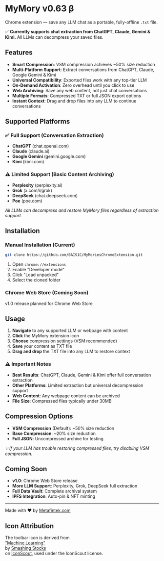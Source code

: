 # MyMory v0.63 β  

Chrome extension — save any LLM chat as a portable, fully-offline `.txt` file.  

✅ **Currently supports chat extraction from ChatGPT, Claude, Gemini & Kimi.** All LLMs can decompress your saved files.

## Features

- **Smart Compression**: VSM compression achieves ~50% size reduction
- **Multi-Platform Support**: Extract conversations from ChatGPT, Claude, Google Gemini & Kimi
- **Universal Compatibility**: Exported files work with any top-tier LLM
- **On-Demand Activation**: Zero overhead until you click to use
- **Web Archiving**: Save any web content, not just chat conversations
- **Multiple Formats**: Compressed TXT or full JSON export options
- **Instant Context**: Drag and drop files into any LLM to continue conversations

## Supported Platforms

### ✅ Full Support (Conversation Extraction)
- **ChatGPT** (chat.openai.com)
- **Claude** (claude.ai) 
- **Google Gemini** (gemini.google.com)
- **Kimi** (kimi.com)

### ⚠️ Limited Support (Basic Content Archiving)
- **Perplexity** (perplexity.ai)
- **Grok** (x.com/i/grok)
- **DeepSeek** (chat.deepseek.com)
- **Poe** (poe.com)

*All LLMs can decompress and restore MyMory files regardless of extraction support.*

## Installation  

### Manual Installation (Current)
```bash
git clone https://github.com/BAIS1C/MyMoriesChromeExtension.git
```
1. Open `chrome://extensions`
2. Enable "Developer mode" 
3. Click "Load unpacked"
4. Select the cloned folder

### Chrome Web Store (Coming Soon)
v1.0 release planned for Chrome Web Store

## Usage

1. **Navigate** to any supported LLM or webpage with content
2. **Click** the MyMory extension icon
3. **Choose** compression settings (VSM recommended)
4. **Save** your content as TXT file
5. **Drag and drop** the TXT file into any LLM to restore context

### ⚠️ Important Notes

- **Best Results**: ChatGPT, Claude, Gemini & Kimi offer full conversation extraction
- **Other Platforms**: Limited extraction but universal decompression support
- **Web Content**: Any webpage content can be archived
- **File Size**: Compressed files typically under 30MB

## Compression Options

- **VSM Compression** (Default): ~50% size reduction
- **Base Compression**: ~20% size reduction  
- **Full JSON**: Uncompressed archive for testing

*💡 If your LLM has trouble restoring compressed files, try disabling VSM compression.*

## Coming Soon

- **v1.0**: Chrome Web Store release
- **More LLM Support**: Perplexity, Grok, DeepSeek full extraction
- **Full Data Vault**: Complete archival system
- **IPFS Integration**: Auto-pin & NFT minting

---

Made with ❤️ by [Metafintek.com](https://metafintek.com)

## Icon Attribution

The toolbar icon is derived from  
["Machine Learning"](https://iconscout.com/icons/machine-learning)  
by [Smashing Stocks](https://iconscout.com/contributors/smashingstocks)  
on [IconScout](https://iconscout.com), used under the IconScout license.